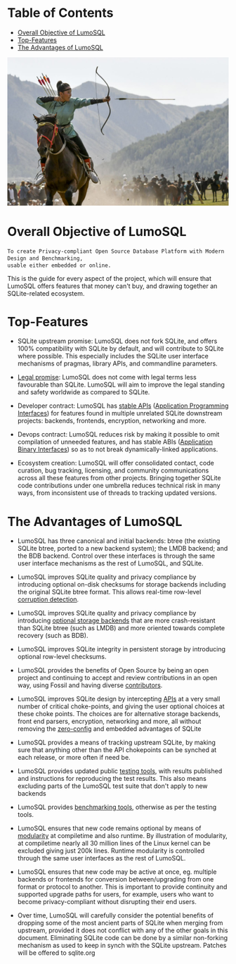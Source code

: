 <!-- SPDX-License-Identifier: CC-BY-SA-4.0 -->
<!-- SPDX-FileCopyrightText: 2020 The LumoSQL Authors -->
<!-- SPDX-ArtifactOfProjectName: LumoSQL -->
<!-- SPDX-FileType: Documentation -->
<!-- SPDX-FileComment: Original by Dan Shearer, 2020 -->


Table of Contents
=================

   * [Overall Objective of LumoSQL](#overall-objective-of-lumosql)
   * [Top-Features](#top-features)
   * [The Advantages of LumoSQL](#the-advantages-of-lumosql)


![](./images/lumo-project-aims-intro.jpg "Mongolian horseback archery, rights request pending from https://www.toursmongolia.com/")

Overall Objective of LumoSQL
============================

	To create Privacy-compliant Open Source Database Platform with Modern Design and Benchmarking,
	usable either embedded or online.

This is the guide for every aspect of the project, which will ensure that
LumoSQL offers features that money can't buy, and drawing together an
SQLite-related ecosystem.


Top-Features
====

* SQLite upstream promise: LumoSQL does not fork SQLite, and offers 100%
  compatibility with SQLite by default, and will contribute to SQLite where possible.
  This especially includes the SQLite user interface mechanisms of pragmas, 
  library APIs, and commandline parameters.
<!--- <br>***&#x2713; [DONE and ongoing](https://lumosql.org/src/not-forking/)***--->

* [Legal promise](./3.2-legal-aspects.md): LumoSQL does not come with legal terms less favourable than 
  SQLite. LumoSQL will aim to improve the legal standing and safety worldwide
  as compared to SQLite. 
  <!--- <br>***&#x2713; [DONE](https://lumosql.org/src/lumosql/LICENCES/README.md)*** --->
  

* Developer contract: LumoSQL has [stable APIs](./api.md) ([Application Programming Interfaces](https://en.wikipedia.org/wiki/Application_programming_interface#Libraries_and_frameworks)) for features found in multiple unrelated SQLite downstream projects:
  backends, frontends, encryption, networking and more. 

* Devops contract: LumoSQL reduces risk by making it possible to omit
  compilation of unneeded features, and has stable ABIs ([Application Binary Interfaces](https://en.wikipedia.org/wiki/Application_binary_interface)) so as to not break dynamically-linked applications.

* Ecosystem creation: LumoSQL will offer consolidated contact, code curation, bug tracking,
  licensing, and community communications across all these features from
  other projects. Bringing together SQLite code contributions under one umbrella reduces 
  technical risk in many ways, from inconsistent use of threads to tracking updated versions.


The Advantages of LumoSQL
================

* LumoSQL has three canonical and initial backends: btree (the existing
SQLite btree, ported to a new backend system); the LMDB backend; and the BDB
backend. Control over these interfaces is through the
same user interface mechanisms as the rest of LumoSQL, and SQLite.
<!---<br>***&#x2713; [DONE]***--->

* LumoSQL improves SQLite quality and privacy compliance by introducing
optional on-disk checksums for storage backends including the original
SQLite btree format.  This allows real-time row-level [corruption detection](./lumo-corruption-detection-and-magic.md).

* LumoSQL improves SQLite quality and privacy compliance by introducing
[optional storage backends](./backends.md) that are more crash-resistant than SQLite btree (such as LMDB)
and more oriented towards complete recovery (such as BDB).

* LumoSQL improves SQLite integrity in persistent storage by introducing
optional row-level checksums.

* LumoSQL provides the benefits of Open Source by being an open project
and continuing to accept and review contributions in an open way, using
Fossil and having diverse [contributors](./3.1-contributions.md).
<!---<br>***&#x2713; [DONE and ongoing]***--->

* LumoSQL improves SQLite design by intercepting [APIs](./api.md) at a very small
number of critical choke-points, and giving the user optional choices at
these choke points. The choices are for alternative storage backends,
front end parsers, encryption, networking and more, all without removing
the [zero-config](https://sqlite.org/zeroconf.html) and embedded advantages of SQLite

* LumoSQL provides a means of tracking upstream SQLite, by making
sure that anything other than the API chokepoints can be synched at each
release, or more often if need be.
 <!---<br>***&#x2713; [DONE and ongoing](https://lumosql.org/src/not-forking/)*** --->

* LumoSQL provides updated public [testing tools](), with results published
and instructions for reproducing the test results. This also means
excluding parts of the LumoSQL test suite that don't apply to new backends

* LumoSQL provides [benchmarking tools](https://lumosql.org/benchmarking/), otherwise as per the testing
tools.
<!---<br>***&#x2713; [DONE and ongoing](https://lumosql.org/benchmarking)*** --->

* LumoSQL ensures that new code remains optional by means of [modularity](./3.5-lumo-test-build.md) at
compiletime and also runtime. By illustration of modularity, at compiletime
nearly all 30 million lines of the Linux kernel can be excluded giving just 200k
lines. Runtime modularity is controlled through the same user interfaces 
as the rest of LumoSQL.

* LumoSQL ensures that new code may be active at once, eg.
multiple backends or frontends for conversion between/upgrading from one
format or protocol to another. This is important to provide continuity and
supported upgrade paths for users, for example, users who want to become
privacy-compliant without disrupting their end users.

* Over time, LumoSQL will carefully consider the potential benefits of dropping
some of the most ancient parts of SQLite when merging from upstream, provided
it does not conflict with any of the other goals in this document. Eliminating 
SQLite code can be done by a similar non-forking mechanism as used to keep in synch
with the SQLite upstream. Patches will be offered to sqlite.org

